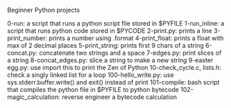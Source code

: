 Beginner Python projects

0-run: a script that runs a python script file stored in $PYFILE
1-run_inline: a script that runs python code stored in $PYCODE
2-print.py: prints a line
3-print_number: prints a number using .format
4-print_float: prints a float with max of 2 decimal places
5-print_string: prints first 9 chars of a string
6-concat.py: concatenate two strings and a space
7-edges.py: print slices of a string
8-concat_edges.py: slice a string to make a new string
9-easter egg.py: use import this to print the Zen of Python
10-check_cycle.c, lists.h: check a singly linked list for a loop
100-hello_write.py: use sys.stderr.buffer.write() and exit() instead of print
101-compile: bash script that compiles the python file in $PYFILE to python bytecode
102-magic_calculation: reverse engineer a bytecode calculation
